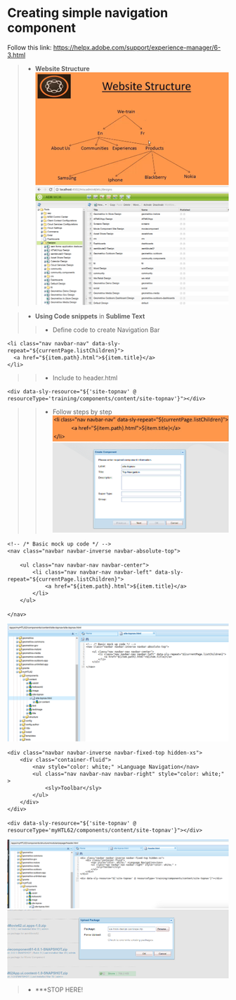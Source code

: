 # Creating simple navigation component
Follow this link: https://helpx.adobe.com/support/experience-manager/6-3.html
> - **Website Structure**
![alt text](https://github.com/vuongluisvippro/AEM-Research/blob/htl_design_aem_2/cq1.png)
![alt text](https://github.com/vuongluisvippro/AEM-Research/blob/htl_design_aem_2/cq2.png)

> - **Using Code snippets** in **Sublime Text**
>> - Define code to create Navigation Bar

    <li class="nav navbar-nav" data-sly-repeat="${currentPage.listChildren}">
      <a href="${item.path}.html">${item.title}</a>
    </li>
    
>> - Include to header.html 

    <div data-sly-resource="${'site-topnav' @ resourceType='training/components/content/site-topnav'}"></div>
    
>> - Follow steps by step
![alt text](https://github.com/vuongluisvippro/AEM-Research/blob/htl_design_aem_2/cq3.png)
![alt text](https://github.com/vuongluisvippro/AEM-Research/blob/htl_design_aem_2/cq4.png)

    <!-- /* Basic mock up code */ -->
    <nav class="navbar navbar-inverse navbar-absolute-top">

        <ul class="nav navbar-nav navbar-center">
            <li class="nav navbar-nav navbar-left" data-sly-repeat="${currentPage.listChildren}">
                <a href="${item.path}.html">${item.title}</a>
            </li>
        </ul>

    </nav>
    
![alt text](https://github.com/vuongluisvippro/AEM-Research/blob/htl_design_aem_2/cq5.png)

    <div class="navbar navbar-inverse navbar-fixed-top hidden-xs">
        <div class="container-fluid">
            <nav style="color: white;" >Language Navigation</nav>
            <ul class="nav navbar-nav navbar-right" style="color: white;" >
                <sly>Toolbar</sly>
            </ul>
        </div>
    </div>

    <div data-sly-resource="${'site-topnav' @ resourceType='myHTL62/components/content/site-topnav'}"></div>

![alt text](https://github.com/vuongluisvippro/AEM-Research/blob/htl_design_aem_2/cq6.png)
![alt text](https://github.com/vuongluisvippro/AEM-Research/blob/htl_design_aem_2/cq7.png)

> - ***STOP HERE!





